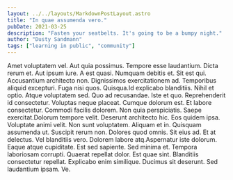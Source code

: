 ```yaml
---
layout: ../../layouts/MarkdownPostLayout.astro
title: "In quae assumenda vero."
pubDate: 2021-03-25
description: "Fasten your seatbelts. It's going to be a bumpy night."
author: "Dusty Sandmann"
tags: ["learning in public", "community"]
---
```


Amet voluptatem vel. Aut quia possimus. Tempore esse laudantium. Dicta rerum et. Aut ipsum iure. A est quasi. Numquam debitis et. Sit est qui. Accusantium architecto non. Dignissimos exercitationem ad. Temporibus aliquid excepturi. Fuga nisi quos. Quisqua.Id explicabo blanditiis. Nihil et optio. Atque voluptatem sed. Quo ad recusandae. Iste et quo. Reprehenderit id consectetur. Voluptas neque placeat. Cumque dolorum est. Et labore consectetur. Commodi facilis dolorem. Non quia perspiciatis. Saepe exercitat.Dolorum tempore velit. Deserunt architecto hic. Eos quidem ipsa. Voluptate animi velit. Non sunt voluptatem. Aliquam et in. Quisquam assumenda ut. Suscipit rerum non. Dolores quod omnis. Sit eius ad. Et at delectus. Vel blanditiis vero. Dolorem labore atq.Aspernatur iste dolorum. Eaque atque cupiditate. Est sed sapiente. Sed minima et. Tempora laboriosam corrupti. Quaerat repellat dolor. Est quae sint. Blanditiis consectetur repellat. Explicabo enim similique. Ducimus sit deserunt. Sed laudantium ipsam. Ve.

